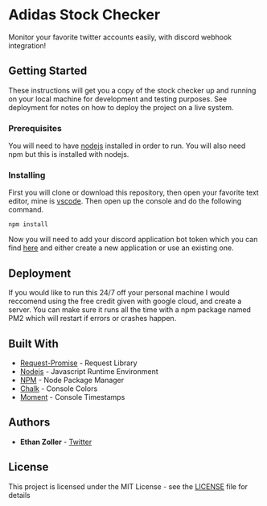 # Adidas Stock Checker

Monitor your favorite twitter accounts easily, with discord webhook integration!

## Getting Started

These instructions will get you a copy of the stock checker up and running on your local machine for development and testing purposes. See deployment for notes on how to deploy the project on a live system.

### Prerequisites

You will need to have [nodejs](https://nodejs.org/en/) installed in order to run. You will also need npm but this is installed with nodejs.

### Installing

First you will clone or download this repository, then open your favorite text editor, mine is [vscode](https://code.visualstudio.com/). Then open up the console and do the following command.

```
npm install
```

Now you will need to add your discord application bot token which you can find [here](https://discordapp.com/developers/applications/) and either create a new application or use an existing one.

## Deployment

If you would like to run this 24/7 off your personal machine I would reccomend using the free credit given with google cloud, and create a server. You can make sure it runs all the time with a npm package named PM2 which will restart if errors or crashes happen.

## Built With

- [Request-Promise](https://www.npmjs.com/package/request-promise) - Request Library
- [Nodejs](https://nodejs.org/en/) - Javascript Runtime Environment
- [NPM](https://www.npmjs.com/) - Node Package Manager
- [Chalk](https://www.npmjs.com/package/chalk) - Console Colors
- [Moment](https://www.npmjs.com/package/moment) - Console Timestamps

## Authors

- **Ethan Zoller** - [Twitter](https://twitter.com/exhwn)

## License

This project is licensed under the MIT License - see the [LICENSE](LICENSE) file for details
